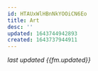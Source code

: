 ```yaml
---
id: HTAUxWlHBnNkYOOiCN6Eo
title: Art
desc: ''
updated: 1643744942893
created: 1643737944911
---
```

*last updated {{fm.updated}}*